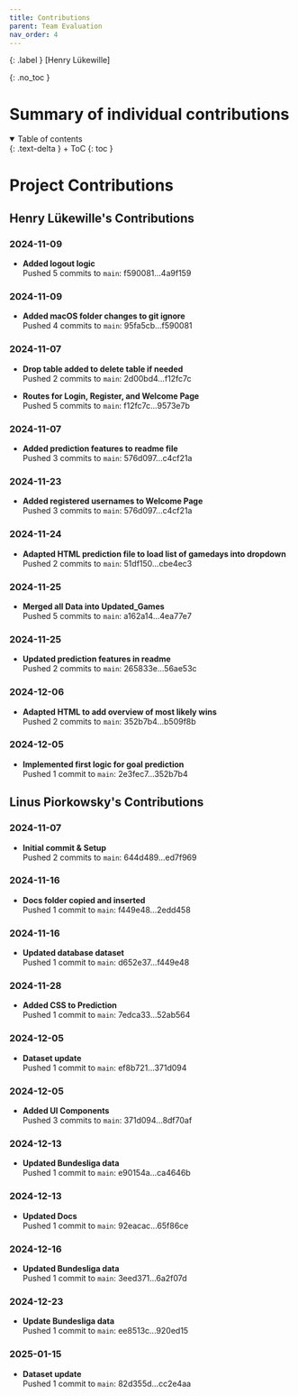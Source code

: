 ```yaml
---
title: Contributions
parent: Team Evaluation
nav_order: 4
---
```


{: .label }
[Henry Lükewille]

{: .no_toc }
# Summary of individual contributions

<details open markdown="block">
{: .text-delta }
<summary>Table of contents</summary>
+ ToC
{: toc }
</details>

# Project Contributions

## Henry Lükewille's Contributions

### 2024-11-09
- **Added logout logic**  
  Pushed 5 commits to `main`: f590081...4a9f159

### 2024-11-09
- **Added macOS folder changes to git ignore**  
  Pushed 4 commits to `main`: 95fa5cb...f590081

### 2024-11-07
- **Drop table added to delete table if needed**  
  Pushed 2 commits to `main`: 2d00bd4...f12fc7c

- **Routes for Login, Register, and Welcome Page**  
  Pushed 5 commits to `main`: f12fc7c...9573e7b

### 2024-11-07
- **Added prediction features to readme file**  
  Pushed 3 commits to `main`: 576d097...c4cf21a

### 2024-11-23
- **Added registered usernames to Welcome Page**  
  Pushed 3 commits to `main`: 576d097...c4cf21a

### 2024-11-24
- **Adapted HTML prediction file to load list of gamedays into dropdown**  
  Pushed 2 commits to `main`: 51df150...cbe4ec3

### 2024-11-25
- **Merged all Data into Updated_Games**  
  Pushed 5 commits to `main`: a162a14...4ea77e7

### 2024-11-25
- **Updated prediction features in readme**  
  Pushed 2 commits to `main`: 265833e...56ae53c

### 2024-12-06
- **Adapted HTML to add overview of most likely wins**  
  Pushed 2 commits to `main`: 352b7b4...b509f8b

### 2024-12-05
- **Implemented first logic for goal prediction**  
  Pushed 1 commit to `main`: 2e3fec7...352b7b4

## Linus Piorkowsky's Contributions

### 2024-11-07
- **Initial commit & Setup**  
  Pushed 2 commits to `main`: 644d489...ed7f969

### 2024-11-16
- **Docs folder copied and inserted**  
  Pushed 1 commit to `main`: f449e48...2edd458

### 2024-11-16
- **Updated database dataset**  
  Pushed 1 commit to `main`: d652e37...f449e48

### 2024-11-28
- **Added CSS to Prediction**  
  Pushed 1 commit to `main`: 7edca33...52ab564

### 2024-12-05
- **Dataset update**  
  Pushed 1 commit to `main`: ef8b721...371d094

### 2024-12-05
- **Added UI Components**  
  Pushed 3 commits to `main`: 371d094...8df70af

### 2024-12-13
- **Updated Bundesliga data**  
  Pushed 1 commit to `main`: e90154a...ca4646b

### 2024-12-13
- **Updated Docs**  
  Pushed 1 commit to `main`: 92eacac...65f86ce

### 2024-12-16
- **Updated Bundesliga data**  
  Pushed 1 commit to `main`: 3eed371...6a2f07d

### 2024-12-23
- **Update Bundesliga data**  
  Pushed 1 commit to `main`: ee8513c...920ed15

### 2025-01-15
- **Dataset update**  
  Pushed 1 commit to `main`: 82d355d...cc2e4aa
